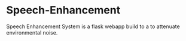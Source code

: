 # Speech-Enhancement
Speech Enhancement System is a flask webapp build to a  to attenuate environmental noise.
